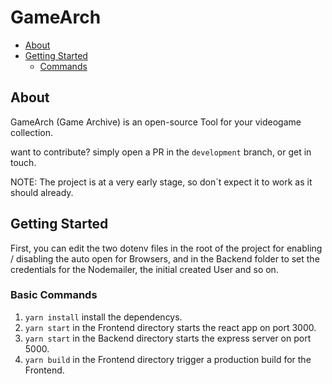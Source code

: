# GameArch

<!-- MarkdownTOC autolink="true" -->
- [About](#About)
- [Getting Started](#Getting-Started)
  - [Commands](#Basic-Commands)

<!-- /MarkdownTOC -->
## About

GameArch (Game Archive) is an open-source Tool for your videogame collection.


want to contribute? simply open a PR in the ```development``` branch, or get in touch. 

NOTE:
The project is at a very early stage, so don´t expect it to work as it should already.

## Getting Started

First, you can edit the two dotenv files in the root of the project for enabling / disabling the auto open for Browsers, and in the Backend folder to set the credentials for the Nodemailer, the initial created User and so on.

### Basic Commands
1. `yarn install` install the dependencys.
2. `yarn start` in the Frontend directory starts the react app on port 3000.
3. `yarn start` in the Backend directory starts the express server on port 5000.
4. `yarn build` in the Frontend directory trigger a production build for the Frontend.

